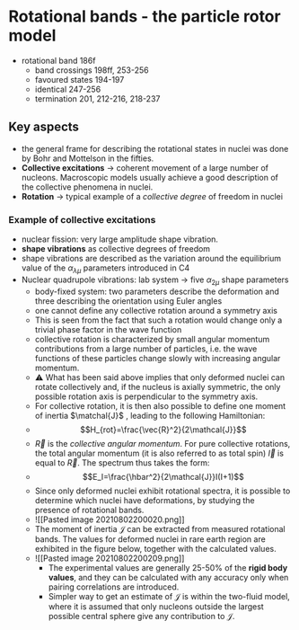 # Rotational bands - the particle rotor model

- rotational band 186f
	- band crossings 198ff, 253-256
	- favoured states 194-197
	- identical 247-256
	- termination 201, 212-216, 218-237


## Key aspects

- the general frame for describing the rotational states in nuclei was done by Bohr and Mottelson in the fifties.
- **Collective excitations** -> coherent movement of a large number of nucleons. Macroscopic models usually achieve a good description of the collective phenomena in nuclei.
- **Rotation** -> typical example of a *collective degree* of freedom in nuclei

### Example of collective excitations

- nuclear fission: very large amplitude shape vibration.
- **shape vibrations** as collective degrees of freedom 
- shape vibrations are described as the variation around the equilibrium value of the $\alpha_{\lambda\mu}$ parameters introduced in C4
- Nuclear quadrupole vibrations: lab system -> five $\alpha_{2\mu}$ shape parameters
	- body-fixed system: two parameters describe the deformation and three describing the orientation using Euler angles
	- one cannot define any collective rotation around a symmetry axis
	- This is seen from the fact that such a rotation would change only a trivial phase factor in the wave function
	-  collective rotation is characterized by small angular momentum contributions from a large number of particles, i.e. the wave functions of these particles change slowly with increasing angular momentum.
	- ⚠️  What has been said above implies that only deformed nuclei can rotate collectively and, if the nucleus is axially symmetric, the only possible rotation axis is perpendicular to the symmetry axis.
	- For collective rotation, it is then also possible to define one moment of inertia $\matchal{J}$ , leading to the following Hamiltonian:
	- $$H_{rot}=\frac{\vec{R}^2}{2\mathcal{J}}$$
	- $\vec{R}$ is the *collective angular momentum*. For pure collective rotations, the total angular momentum (it is also referred to as total spin) $\vec{I}$ is equal to $\vec{R}$. The spectrum thus takes the form:
	- $$E_I=\frac{\hbar^2}{2\mathcal{J}}I(I+1)$$
	- Since only deformed nuclei exhibit rotational spectra, it is possible to determine which nuclei have deformations, by studying the presence of rotational bands.
	- ![[Pasted image 20210802200020.png]]
	- The moment of inertia $\mathcal{J}$ can be extracted from measured rotational bands. The values for deformed nuclei in rare earth region are exhibited in the figure below, together with the calculated values.
	- ![[Pasted image 20210802200209.png]]
		- The experimental values are generally 25-50% of the **rigid body values**, and they can be calculated with any accuracy only when pairing correlations are introduced.
		- Simpler way to get an estimate of $\mathcal{J}$  is within the two-fluid model, where it is assumed that only nucleons outside the largest possible central sphere give any contribution to $\mathcal{J}$.